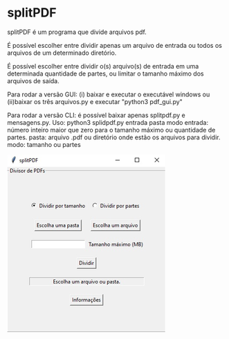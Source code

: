 # splitPDF

splitPDF é um programa que divide arquivos pdf.

É possível escolher entre dividir apenas um arquivo de entrada ou todos os arquivos de um determinado diretório.

É possível escolher entre dividir o(s) arquivo(s) de entrada em uma determinada quantidade de partes, ou limitar o tamanho máximo dos arquivos de saída.

Para rodar a versão GUI: (i) baixar e executar o executável windows ou (ii)baixar os três arquivos.py e executar "python3 pdf_gui.py"

Para rodar a versão CLI: é possível baixar apenas splitpdf.py e mensagens.py.
<addr>Uso: python3 splidpdf.py entrada pasta modo
<addr>entrada: número inteiro maior que zero para o tamanho máximo ou quantidade de partes.
<addr>pasta: arquivo .pdf ou diretório onde estão os arquivos para dividir.
<addr>modo: tamanho ou partes


![gui](/imagens/imgui.jpg)
